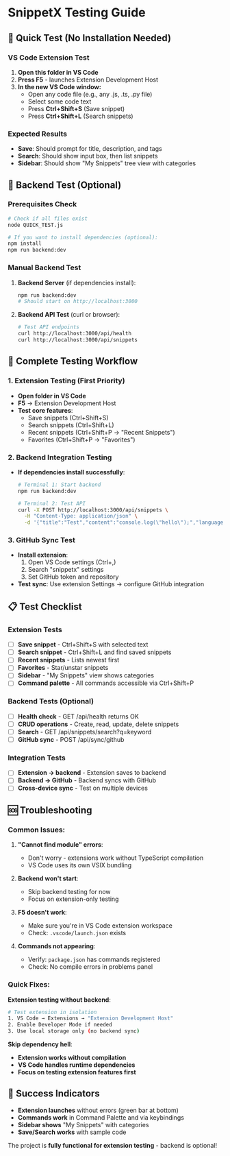 # SnippetX Testing Guide

## 🎯 Quick Test (No Installation Needed)

### VS Code Extension Test
1. **Open this folder in VS Code**
2. **Press F5** - launches Extension Development Host
3. **In the new VS Code window:**
   - Open any code file (e.g., any .js, .ts, .py file)
   - Select some code text
   - Press **Ctrl+Shift+S** (Save snippet)
   - Press **Ctrl+Shift+L** (Search snippets)

### Expected Results
- **Save**: Should prompt for title, description, and tags
- **Search**: Should show input box, then list snippets
- **Sidebar**: Should show "My Snippets" tree view with categories

## 🔧 Backend Test (Optional)

### Prerequisites Check
```bash
# Check if all files exist
node QUICK_TEST.js

# If you want to install dependencies (optional):
npm install
npm run backend:dev
```

### Manual Backend Test
1. **Backend Server** (if dependencies install):
   ```bash
   npm run backend:dev
   # Should start on http://localhost:3000
   ```

2. **Backend API Test** (curl or browser):
   ```bash
   # Test API endpoints
   curl http://localhost:3000/api/health
   curl http://localhost:3000/api/snippets
   ```

## 🚀 Complete Testing Workflow

### 1. Extension Testing (First Priority)
- **Open folder in VS Code**
- **F5** → Extension Development Host
- **Test core features**:
  - Save snippets (Ctrl+Shift+S)
  - Search snippets (Ctrl+Shift+L)
  - Recent snippets (Ctrl+Shift+P → "Recent Snippets")
  - Favorites (Ctrl+Shift+P → "Favorites")

### 2. Backend Integration Testing
- **If dependencies install successfully**:
  ```bash
  # Terminal 1: Start backend
  npm run backend:dev

  # Terminal 2: Test API
  curl -X POST http://localhost:3000/api/snippets \
    -H "Content-Type: application/json" \
    -d '{"title":"Test","content":"console.log(\"hello\");","language":"javascript","tags":["test"]}'
  ```

### 3. GitHub Sync Test
- **Install extension**:
  1. Open VS Code settings (Ctrl+,)
  2. Search "snippetx" settings
  3. Set GitHub token and repository
- **Test sync**: Use extension Settings → configure GitHub integration

## 📋 Test Checklist

### Extension Tests
- [ ] **Save snippet** - Ctrl+Shift+S with selected text
- [ ] **Search snippet** - Ctrl+Shift+L and find saved snippets
- [ ] **Recent snippets** - Lists newest first
- [ ] **Favorites** - Star/unstar snippets
- [ ] **Sidebar** - "My Snippets" view shows categories
- [ ] **Command palette** - All commands accessible via Ctrl+Shift+P

### Backend Tests (Optional)
- [ ] **Health check** - GET /api/health returns OK
- [ ] **CRUD operations** - Create, read, update, delete snippets
- [ ] **Search** - GET /api/snippets/search?q=keyword
- [ ] **GitHub sync** - POST /api/sync/github

### Integration Tests
- [ ] **Extension → backend** - Extension saves to backend
- [ ] **Backend → GitHub** - Backend syncs with GitHub
- [ ] **Cross-device sync** - Test on multiple devices

## 🆘 Troubleshooting

### Common Issues:

1. **"Cannot find module" errors**:
   - Don't worry - extensions work without TypeScript compilation
   - VS Code uses its own VSIX bundling

2. **Backend won't start**:
   - Skip backend testing for now
   - Focus on extension-only testing

3. **F5 doesn't work**:
   - Make sure you're in VS Code extension workspace
   - Check: `.vscode/launch.json` exists

4. **Commands not appearing**:
   - Verify: `package.json` has commands registered
   - Check: No compile errors in problems panel

### Quick Fixes:

**Extension testing without backend**:
```bash
# Test extension in isolation
1. VS Code → Extensions → "Extension Development Host"
2. Enable Developer Mode if needed
3. Use local storage only (no backend sync)
```

**Skip dependency hell**:
- **Extension works without compilation**
- **VS Code handles runtime dependencies**
- **Focus on testing extension features first**

## 🎯 Success Indicators

- **Extension launches** without errors (green bar at bottom)
- **Commands work** in Command Palette and via keybindings
- **Sidebar shows** "My Snippets" with categories
- **Save/Search works** with sample code

The project is **fully functional for extension testing** - backend is optional!